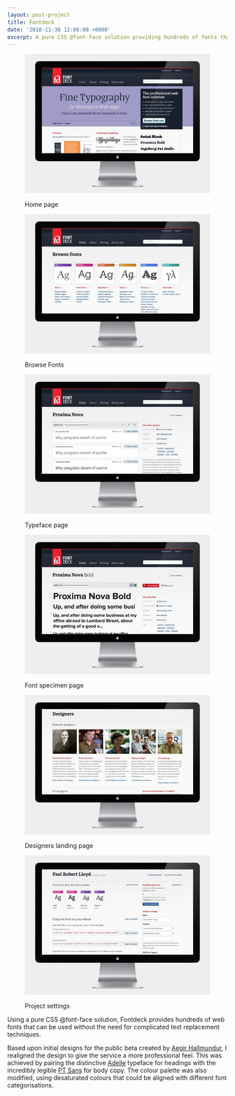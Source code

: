 ```yaml
---
layout: post-project
title: Fontdeck
date: '2010-11-30 12:00:00 +0000'
excerpt: A pure CSS @font-face solution providing hundreds of fonts that can be used on the web without the need for complicated and non-standard based text replacement techniques.
---
```

<div class="slides">
    <figure>
        <img src="/assets/portfolio/fontdeck/0.jpg" alt=""/>
        <figcaption>
            <p>Home page</p>
        </figcaption>
    </figure>
    <figure>
        <img src="/assets/portfolio/fontdeck/1.jpg" alt=""/>
        <figcaption>
            <p>Browse Fonts</p>
        </figcaption>
    </figure>
    <figure>
        <img src="/assets/portfolio/fontdeck/2.jpg" alt=""/>
        <figcaption>
            <p>Typeface page</p>
        </figcaption>
    </figure>
    <figure>
        <img src="/assets/portfolio/fontdeck/3.jpg" alt=""/>
        <figcaption>
            <p>Font specimen page</p>
        </figcaption>
    </figure>
    <figure>
        <img src="/assets/portfolio/fontdeck/4.jpg" alt=""/>
        <figcaption>
            <p>Designers landing page</p>
        </figcaption>
    </figure>
    <figure>
        <img src="/assets/portfolio/fontdeck/5.jpg" alt=""/>
        <figcaption>
            <p>Project settings</p>
        </figcaption>
    </figure>
</div>

Using a pure CSS @font-face solution, Fontdeck provides hundreds of web fonts that can be used without the need for complicated text replacement techniques.

Based upon initial designs for the public beta created by [Aegir Hallmundur][1], I realigned the design to give the service a more professional feel. This was achieved by pairing the distinctive [Adelle][2] typeface for headings with the incredibly legible [PT Sans][3] for body copy. The colour palette was also modified, using desaturated colours that could be aligned with different font categorisations.

[1]: http://aegir.me/work/fontdeck/
[2]: http://fontdeck.com/typeface/adelle
[3]: http://fontdeck.com/typeface/ptsans